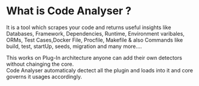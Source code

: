 
# What is Code Analyser ?

It is a tool which scrapes your code and returns useful insights like Databases, Framework, Dependencies, Runtime, Environment varibales, ORMs, Test Cases,Docker File, Procfile, Makefile & also Commands like build, test, startUp, seeds, migration and many more....

This works on Plug-In architecture anyone can add their own detectors without chainging the core.   
Code Analyser automaticaly dectect all the plugin and loads into it and core governs it usages accordingly.
